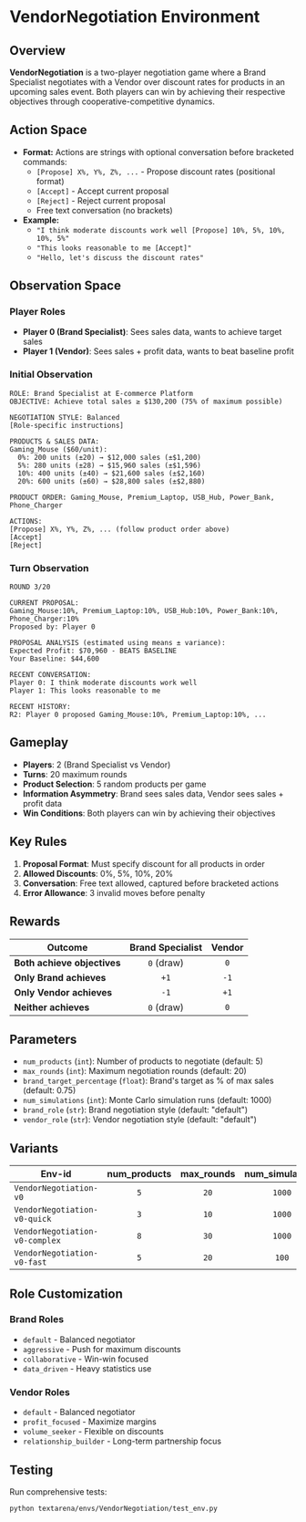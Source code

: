 # VendorNegotiation Environment

## Overview
**VendorNegotiation** is a two-player negotiation game where a Brand Specialist negotiates with a Vendor over discount rates for products in an upcoming sales event. Both players can win by achieving their respective objectives through cooperative-competitive dynamics.

## Action Space
- **Format:** Actions are strings with optional conversation before bracketed commands:
  - `[Propose] X%, Y%, Z%, ...` - Propose discount rates (positional format)
  - `[Accept]` - Accept current proposal
  - `[Reject]` - Reject current proposal
  - Free text conversation (no brackets)
- **Example:**
  - `"I think moderate discounts work well [Propose] 10%, 5%, 10%, 10%, 5%"`
  - `"This looks reasonable to me [Accept]"`
  - `"Hello, let's discuss the discount rates"`

## Observation Space

### Player Roles
- **Player 0 (Brand Specialist)**: Sees sales data, wants to achieve target sales
- **Player 1 (Vendor)**: Sees sales + profit data, wants to beat baseline profit

### Initial Observation
```plaintext
ROLE: Brand Specialist at E-commerce Platform
OBJECTIVE: Achieve total sales ≥ $130,200 (75% of maximum possible)

NEGOTIATION STYLE: Balanced
[Role-specific instructions]

PRODUCTS & SALES DATA:
Gaming_Mouse ($60/unit):
  0%: 200 units (±20) → $12,000 sales (±$1,200)
  5%: 280 units (±28) → $15,960 sales (±$1,596)
  10%: 400 units (±40) → $21,600 sales (±$2,160)
  20%: 600 units (±60) → $28,800 sales (±$2,880)

PRODUCT ORDER: Gaming_Mouse, Premium_Laptop, USB_Hub, Power_Bank, Phone_Charger

ACTIONS:
[Propose] X%, Y%, Z%, ... (follow product order above)
[Accept]
[Reject]
```

### Turn Observation
```plaintext
ROUND 3/20

CURRENT PROPOSAL:
Gaming_Mouse:10%, Premium_Laptop:10%, USB_Hub:10%, Power_Bank:10%, Phone_Charger:10%
Proposed by: Player 0

PROPOSAL ANALYSIS (estimated using means ± variance):
Expected Profit: $70,960 - BEATS BASELINE
Your Baseline: $44,600

RECENT CONVERSATION:
Player 0: I think moderate discounts work well
Player 1: This looks reasonable to me

RECENT HISTORY:
R2: Player 0 proposed Gaming_Mouse:10%, Premium_Laptop:10%, ...
```

## Gameplay
- **Players**: 2 (Brand Specialist vs Vendor)
- **Turns**: 20 maximum rounds
- **Product Selection**: 5 random products per game
- **Information Asymmetry**: Brand sees sales data, Vendor sees sales + profit data
- **Win Conditions**: Both players can win by achieving their objectives

## Key Rules
1. **Proposal Format**: Must specify discount for all products in order
2. **Allowed Discounts**: 0%, 5%, 10%, 20%
3. **Conversation**: Free text allowed, captured before bracketed actions
4. **Error Allowance**: 3 invalid moves before penalty

## Rewards
| Outcome                    | Brand Specialist | Vendor |
|----------------------------|:----------------:|:------:|
| **Both achieve objectives** | `0` (draw)      | `0`    |
| **Only Brand achieves**     | `+1`            | `-1`   |
| **Only Vendor achieves**    | `-1`            | `+1`   |
| **Neither achieves**        | `0` (draw)      | `0`    |

## Parameters
- `num_products` (`int`): Number of products to negotiate (default: 5)
- `max_rounds` (`int`): Maximum negotiation rounds (default: 20)
- `brand_target_percentage` (`float`): Brand's target as % of max sales (default: 0.75)
- `num_simulations` (`int`): Monte Carlo simulation runs (default: 1000)
- `brand_role` (`str`): Brand negotiation style (default: "default")
- `vendor_role` (`str`): Vendor negotiation style (default: "default")

## Variants

| Env-id                          | num_products | max_rounds | num_simulations |
|---------------------------------|:------------:|:----------:|:---------------:|
| `VendorNegotiation-v0`          | `5`          | `20`       | `1000`          |
| `VendorNegotiation-v0-quick`    | `3`          | `10`       | `1000`          |
| `VendorNegotiation-v0-complex`  | `8`          | `30`       | `1000`          |
| `VendorNegotiation-v0-fast`     | `5`          | `20`       | `100`           |

## Role Customization

### Brand Roles
- `default` - Balanced negotiator
- `aggressive` - Push for maximum discounts
- `collaborative` - Win-win focused
- `data_driven` - Heavy statistics use

### Vendor Roles
- `default` - Balanced negotiator
- `profit_focused` - Maximize margins
- `volume_seeker` - Flexible on discounts
- `relationship_builder` - Long-term partnership focus

## Testing
Run comprehensive tests:
```bash
python textarena/envs/VendorNegotiation/test_env.py
```